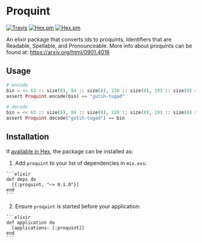 # Proquint

[![Travis](https://img.shields.io/travis/minhajuddin/proquint.svg?style=flat-square)](https://travis-ci.org/minhajuddin/proquint)
[![Hex.pm](https://img.shields.io/hexpm/v/proquint.svg?style=flat-square)](https://hex.pm/packages/proquint)
[![Hex.pm](https://img.shields.io/hexpm/dt/proquint.svg?style=flat-square)](https://hex.pm/packages/proquint)

An elixir package that converts ids to proquints,
Identifiers that are Readable, Spellable, and Pronounceable.
More info about proquints can be found at: https://arxiv.org/html/0901.4016

## Usage
~~~elixir
# encode
bin = << 63 :: size(8), 84 :: size(8), 220 :: size(8), 193 :: size(8) >>
assert Proquint.encode(bin) == "gutih-tugad"

# decode
bin = << 63 :: size(8), 84 :: size(8), 220 :: size(8), 193 :: size(8) >>
assert Proquint.decode("gutih-tugad") == bin
~~~

## Installation

If [available in Hex](https://hex.pm/docs/publish), the package can be installed as:

  1. Add `proquint` to your list of dependencies in `mix.exs`:

    ```elixir
    def deps do
      [{:proquint, "~> 0.1.0"}]
    end
    ```

  2. Ensure `proquint` is started before your application:

    ```elixir
    def application do
      [applications: [:proquint]]
    end
    ```

